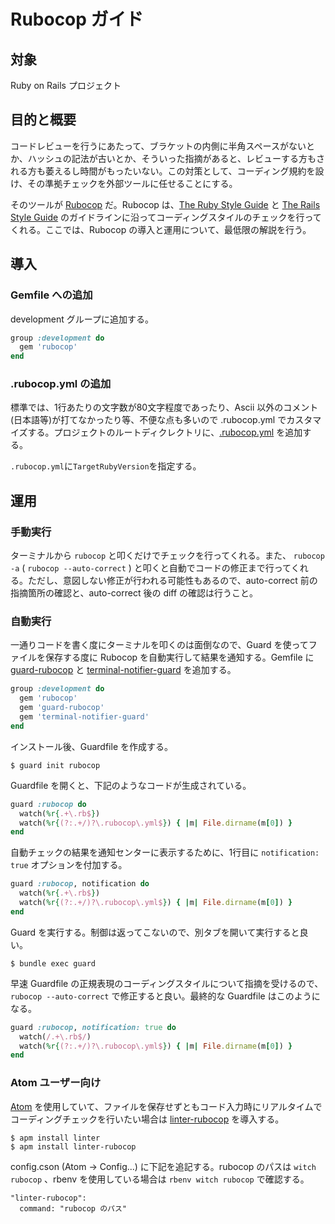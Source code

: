 # Rubocop ガイド

## 対象

 Ruby on Rails プロジェクト

## 目的と概要

コードレビューを行うにあたって、ブラケットの内側に半角スペースがないとか、ハッシュの記法が古いとか、そういった指摘があると、レビューする方もされる方も萎えるし時間がもったいない。この対策として、コーディング規約を設け、その準拠チェックを外部ツールに任せることにする。

そのツールが [Rubocop](https://github.com/bbatsov/rubocop) だ。Rubocop は、[The Ruby Style Guide](https://github.com/bbatsov/ruby-style-guide) と [The Rails Style Guide](https://github.com/bbatsov/rails-style-guide) のガイドラインに沿ってコーディングスタイルのチェックを行ってくれる。ここでは、Rubocop の導入と運用について、最低限の解説を行う。

## 導入

### Gemfile への追加

development グループに追加する。
```ruby
group :development do
  gem 'rubocop'
end
```

### .rubocop.yml の追加

標準では、1行あたりの文字数が80文字程度であったり、Ascii 以外のコメント(日本語等)が打てなかったり等、不便な点も多いので .rubocop.yml でカスタマイズする。プロジェクトのルートディクレクトリに、[.rubocop.yml](/.rubocop.yml) を追加する。

`.rubocop.yml`に`TargetRubyVersion`を指定する。

## 運用

### 手動実行

ターミナルから `rubocop` と叩くだけでチェックを行ってくれる。また、 `rubocop -a` ( `rubocop --auto-correct` ) と叩くと自動でコードの修正まで行ってくれる。ただし、意図しない修正が行われる可能性もあるので、auto-correct 前の指摘箇所の確認と、auto-correct 後の diff の確認は行うこと。

### 自動実行

一通りコードを書く度にターミナルを叩くのは面倒なので、Guard を使ってファイルを保存する度に Rubocop を自動実行して結果を通知する。Gemfile に [guard-rubocop](https://github.com/yujinakayama/guard-rubocop) と [terminal-notifier-guard](https://github.com/Codaisseur/terminal-notifier-guard) を追加する。
```ruby
group :development do
  gem 'rubocop'
  gem 'guard-rubocop'
  gem 'terminal-notifier-guard'
end
```

インストール後、Guardfile を作成する。
```console
$ guard init rubocop
```

Guardfile を開くと、下記のようなコードが生成されている。
```ruby
guard :rubocop do
  watch(%r{.+\.rb$})
  watch(%r{(?:.+/)?\.rubocop\.yml$}) { |m| File.dirname(m[0]) }
end
```

自動チェックの結果を通知センターに表示するために、1行目に `notification: true` オプションを付加する。
```ruby
guard :rubocop, notification do
  watch(%r{.+\.rb$})
  watch(%r{(?:.+/)?\.rubocop\.yml$}) { |m| File.dirname(m[0]) }
end
```

Guard を実行する。制御は返ってこないので、別タブを開いて実行すると良い。
```console
$ bundle exec guard
```

早速 Guardfile の正規表現のコーディングスタイルについて指摘を受けるので、 `rubocop --auto-correct` で修正すると良い。最終的な Guardfile はこのようになる。
```ruby
guard :rubocop, notification: true do
  watch(/.+\.rb$/)
  watch(%r{(?:.+/)?\.rubocop\.yml$}) { |m| File.dirname(m[0]) }
end
```

### Atom ユーザー向け

[Atom](https://atom.io) を使用していて、ファイルを保存せずともコード入力時にリアルタイムでコーディングチェックを行いたい場合は [linter-rubocop](https://github.com/AtomLinter/linter-rubocop) を導入する。

```console
$ apm install linter
$ apm install linter-rubocop
```

config.cson (Atom -> Config...) に下記を追記する。rubocop のパスは `witch rubocop` 、rbenv を使用している場合は `rbenv witch rubocop` で確認する。
```
"linter-rubocop":
  command: "rubocop のパス"
```
